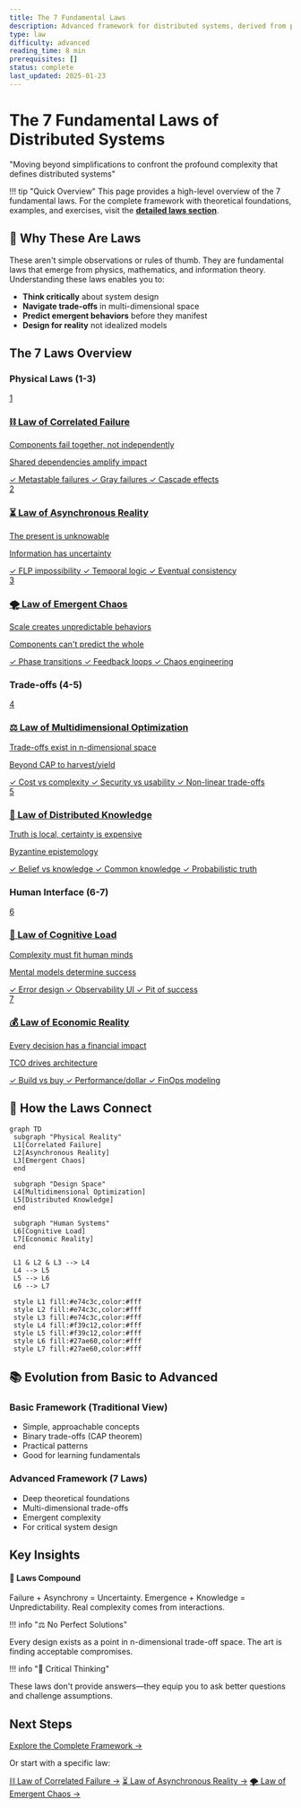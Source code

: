```yaml
---
title: The 7 Fundamental Laws
description: Advanced framework for distributed systems, derived from physics, mathematics, and complexity theory
type: law
difficulty: advanced
reading_time: 8 min
prerequisites: []
status: complete
last_updated: 2025-01-23
---
```


# The 7 Fundamental Laws of Distributed Systems

<p class="hero-quote">"Moving beyond simplifications to confront the profound complexity that defines distributed systems"</p>

!!! tip "Quick Overview"
 This page provides a high-level overview of the 7 fundamental laws. For the complete framework with theoretical foundations, examples, and exercises, visit the **[detailed laws section](part1-axioms)**.

## 🌌 Why These Are Laws

These aren't simple observations or rules of thumb. They are fundamental laws that emerge from physics, mathematics, and information theory. Understanding these laws enables you to:

- **Think critically** about system design
- **Navigate trade-offs** in multi-dimensional space
- **Predict emergent behaviors** before they manifest
- **Design for reality** not idealized models

## The 7 Laws Overview

<h3>Physical Laws (1-3)</h3>
 <div class="grid">
 <a href="../part1-axioms/law1-failure/index.md" class="law-card law-1">
 <div class="law-number">1
 <h3>⛓️ Law of Correlated Failure</h3>
 <p class="law-principle">Components fail together, not independently</p>
 <p class="law-impact">Shared dependencies amplify impact</p>
 <div class="law-examples">
 <span>✓ Metastable failures</span>
 <span>✓ Gray failures</span>
 <span>✓ Cascade effects</span>
 </div>
 </a>

 <a href="../part1-axioms/law2-asynchrony/index.md" class="law-card law-2">
 2
 <h3>⏳ Law of Asynchronous Reality</h3>
 <p class="law-principle">The present is unknowable</p>
 <p class="law-impact">Information has uncertainty</p>
 <div class="law-examples">
 <span>✓ FLP impossibility</span>
 <span>✓ Temporal logic</span>
 <span>✓ Eventual consistency</span>
 </div>
 </a>

 <a href="../part1-axioms/law3-emergence/index.md" class="law-card law-3">
 3
 <h3>🌪️ Law of Emergent Chaos</h3>
 <p class="law-principle">Scale creates unpredictable behaviors</p>
 <p class="law-impact">Components can't predict the whole</p>
 <div class="law-examples">
 <span>✓ Phase transitions</span>
 <span>✓ Feedback loops</span>
 <span>✓ Chaos engineering</span>
 </div>
 </a>
 </div>

 <h3>Trade-offs (4-5)</h3>
 <div class="grid">
 <a href="../part1-axioms/law4-tradeoffs/index.md" class="law-card law-4">
 <div class="law-number">4</div>
 <h3>⚖️ Law of Multidimensional Optimization</h3>
 <p class="law-principle">Trade-offs exist in n-dimensional space</p>
 <p class="law-impact">Beyond CAP to harvest/yield</p>
 <div class="law-examples">
 <span>✓ Cost vs complexity</span>
 <span>✓ Security vs usability</span>
 <span>✓ Non-linear trade-offs</span>
 </div>
 </a>

 <a href="../part1-axioms/law5-epistemology/index.md" class="law-card law-5">
 5
 <h3>🧠 Law of Distributed Knowledge</h3>
 <p class="law-principle">Truth is local, certainty is expensive</p>
 <p class="law-impact">Byzantine epistemology</p>
 <div class="law-examples">
 <span>✓ Belief vs knowledge</span>
 <span>✓ Common knowledge</span>
 <span>✓ Probabilistic truth</span>
 </div>
 </a>
 </div>

 <h3>Human Interface (6-7)</h3>
 <div class="grid">
 <a href="../part1-axioms/law6-human-api/index.md" class="law-card law-6">
 <div class="law-number">6</div>
 <h3>🤯 Law of Cognitive Load</h3>
 <p class="law-principle">Complexity must fit human minds</p>
 <p class="law-impact">Mental models determine success</p>
 <div class="law-examples">
 <span>✓ Error design</span>
 <span>✓ Observability UI</span>
 <span>✓ Pit of success</span>
 </div>
 </a>

 <a href="../part1-axioms/law7-economics/index.md" class="law-card law-7">
 7
 <h3>💰 Law of Economic Reality</h3>
 <p class="law-principle">Every decision has a financial impact</p>
 <p class="law-impact">TCO drives architecture</p>
 <div class="law-examples">
 <span>✓ Build vs buy</span>
 <span>✓ Performance/dollar</span>
 <span>✓ FinOps modeling</span>
 </div>
 </a>
 </div>
</div>

## 🔗 How the Laws Connect

```mermaid
graph TD
 subgraph "Physical Reality"
 L1[Correlated Failure]
 L2[Asynchronous Reality]
 L3[Emergent Chaos]
 end
 
 subgraph "Design Space"
 L4[Multidimensional Optimization]
 L5[Distributed Knowledge]
 end
 
 subgraph "Human Systems"
 L6[Cognitive Load]
 L7[Economic Reality]
 end
 
 L1 & L2 & L3 --> L4
 L4 --> L5
 L5 --> L6
 L6 --> L7
 
 style L1 fill:#e74c3c,color:#fff
 style L2 fill:#e74c3c,color:#fff
 style L3 fill:#e74c3c,color:#fff
 style L4 fill:#f39c12,color:#fff
 style L5 fill:#f39c12,color:#fff
 style L6 fill:#27ae60,color:#fff
 style L7 fill:#27ae60,color:#fff
```

## 📚 Evolution from Basic to Advanced

### Basic Framework (Traditional View)
- Simple, approachable concepts
- Binary trade-offs (CAP theorem)
- Practical patterns
- Good for learning fundamentals

### Advanced Framework (7 Laws)
- Deep theoretical foundations
- Multi-dimensional trade-offs
- Emergent complexity
- For critical system design

## Key Insights

<div class="grid">
 <div class="insight-box">
 <h4>🔄 Laws Compound</h4>
 <p>Failure + Asynchrony = Uncertainty. Emergence + Knowledge = Unpredictability. Real complexity comes from interactions.</p>
 </div>
 
 !!! info "⚖️ No Perfect Solutions"
 <p>Every design exists as a point in n-dimensional trade-off space. The art is finding acceptable compromises.</p>
 
 !!! info "🎯 Critical Thinking"
 <p>These laws don't provide answers—they equip you to ask better questions and challenge assumptions.</p>
</div>

## Next Steps

<a href="../part1-axioms/index.md" class="primary-cta">
 Explore the Complete Framework →
 </a>
 
 <div class="alternative-paths">
 <p>Or start with a specific law:</p>
 <a href="../part1-axioms/law1-failure/index.md">⛓️ Law of Correlated Failure →</a>
 <a href="../part1-axioms/law2-asynchrony/index.md">⏳ Law of Asynchronous Reality →</a>
 <a href="../part1-axioms/law3-emergence/index.md">🌪️ Law of Emergent Chaos →</a>
</div>

